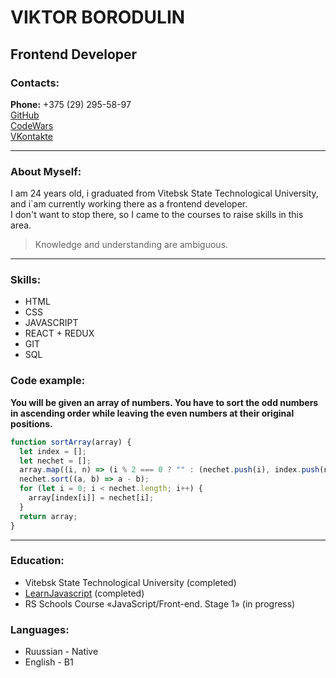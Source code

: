 # VIKTOR BORODULIN

## Frontend Developer

### Contacts:

**Phone:** +375 (29) 295-58-97 <br>
[GitHub](https://github.com/KVirB) <br>
[CodeWars](https://www.codewars.com/users/KVirB) <br>
[VKontakte](https://vk.com/kvirb) <br>

---

### About Myself:

I am 24 years old, i graduated from Vitebsk State Technological University, and i`am currently working there as a frontend developer. <br>
I don't want to stop there, so I came to the courses to raise skills in this area. <br>

> Knowledge and understanding are ambiguous.

---

### Skills:

- HTML
- CSS
- JAVASCRIPT
- REACT + REDUX
- GIT
- SQL

### Code example:

**You will be given an array of numbers. You have to sort the odd numbers in ascending order while leaving the even numbers at their original positions.**

```javascript
function sortArray(array) {
  let index = [];
  let nechet = [];
  array.map((i, n) => (i % 2 === 0 ? "" : (nechet.push(i), index.push(n))));
  nechet.sort((a, b) => a - b);
  for (let i = 0; i < nechet.length; i++) {
    array[index[i]] = nechet[i];
  }
  return array;
}
```

---

### Education:

- Vitebsk State Technological University (completed)
- [LearnJavascript](https://learn.javascript.ru/) (completed)
- RS Schools Course «JavaScript/Front-end. Stage 1» (in progress)

### Languages:

- Ruussian - Native
- English - B1
